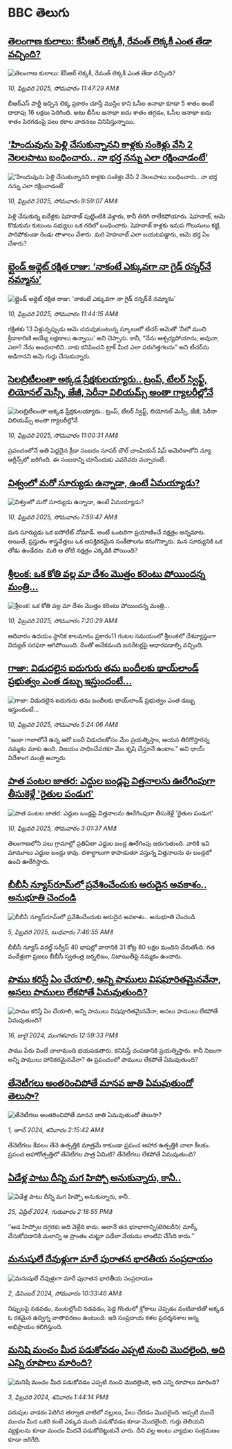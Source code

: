 # BBC తెలుగు## [తెలంగాణ కులాలు: కేసీఆర్ లెక్కకీ, రేవంత్ లెక్కకీ ఎంత తేడా వచ్చింది?](https://www.bbc.com/telugu/articles/czepkl1zepeo?at_campaign=githubrss)![తెలంగాణ కులాలు: కేసీఆర్ లెక్కకీ, రేవంత్ లెక్కకీ ఎంత తేడా వచ్చింది?](https://ichef.bbci.co.uk/ace/standard/240/cpsprodpb/fa55/live/1b504970-e793-11ef-87aa-f115baaf16d4.png)_10, ఫిబ్రవరి 2025, సోమవారం 11:47:29 AMకి_బీఆర్ఎస్ పార్టీ ఇచ్చిన లెక్క ప్రకారం చూస్తే ముస్లిం కాని ఓసీల జనాభా కూడా 5 శాతం అంటే దాదాపు 16 లక్షలు పెరిగింది. అటు బీసీల జనాభా ఐదు శాతం తగ్గడం, ఓసీల జనాభా ఐదు శాతం పెరగడంపై పలు రకాల వాదనలు వినిపిస్తున్నాయి.## [‘హిందువును పెళ్లి చేసుకున్నానని కాళ్లకు సంకెళ్లు వేసి 2 నెలలపాటు బంధించారు.. నా భర్త నన్ను ఎలా రక్షించాడంటే’](https://www.bbc.com/telugu/articles/c8052p5ge0lo?at_campaign=githubrss)![‘హిందువును పెళ్లి చేసుకున్నానని కాళ్లకు సంకెళ్లు వేసి 2 నెలలపాటు బంధించారు.. నా భర్త నన్ను ఎలా రక్షించాడంటే’](https://ichef.bbci.co.uk/ace/standard/240/cpsprodpb/2f3f/live/458ce9e0-e636-11ef-a819-277e390a7a08.jpg)_10, ఫిబ్రవరి 2025, సోమవారం 9:59:07 AMకి_పెళ్లి చేసుకున్న ఐదేళ్లకు షెహనాజ్ పుట్టింటికి వెళ్లారు, కానీ తిరిగి రాలేకపోయారు. షెహనాజ్, ఆమె కొడుకును కుటుంబ సభ్యులు ఒక గదిలో బంధించారు. షెహనాజ్ కాళ్లకు ఇనుప గొలుసులు కట్టి, పారిపోకుండా రెండు తాళాలు వేశారు. మరి హెహనాజ్ ఎలా బయటపడ్డారు, ఆమె భర్త ఏం చేశారు?## [బ్లైండ్ అథ్లెట్ రక్షిత రాజు: ‘నాకంటే ఎక్కువగా నా గైడ్ రన్నర్‌నే నమ్మాను’ ](https://www.bbc.com/telugu/articles/c983rr6603jo?at_campaign=githubrss)![బ్లైండ్ అథ్లెట్ రక్షిత రాజు: ‘నాకంటే ఎక్కువగా నా గైడ్ రన్నర్‌నే నమ్మాను’ ](https://ichef.bbci.co.uk/ace/standard/240/cpsprodpb/998f/live/09f304f0-e55f-11ef-a319-fb4e7360c4ec.jpg)_10, ఫిబ్రవరి 2025, సోమవారం 11:44:15 AMకి_రక్షితకు 13 ఏళ్లున్నప్పుడు ఆమె చదువుకుంటున్న స్కూలులో టీచర్ ఆమెతో ‘నీలో మంచి క్రీడాకారిణి అయ్యే లక్షణాలు ఉన్నాయి’ అని చెప్పారు. కానీ,  “నేను ఆశ్చర్యపోయాను, అవునా, ఎలా? నేను అంధురాలిని. నాకు కనిపించని ట్రాక్ మీద ఎలా పరుగెత్తగలను” అని టీచర్‌ను అడిగానని ఆమె గుర్తు చేసుకున్నారు.## [సెలబ్రిటీలంతా అక్కడ ప్రేక్షకులయ్యారు.. ట్రంప్, టేలర్‌ స్విఫ్ట్, లియోనల్ మెస్సీ, జేజీ, సెరీనా విలియమ్స్ అంతా గ్యాలరీల్లోనే](https://www.bbc.com/telugu/articles/crm7rvp73ygo?at_campaign=githubrss)![సెలబ్రిటీలంతా అక్కడ ప్రేక్షకులయ్యారు.. ట్రంప్, టేలర్‌ స్విఫ్ట్, లియోనల్ మెస్సీ, జేజీ, సెరీనా విలియమ్స్ అంతా గ్యాలరీల్లోనే](https://ichef.bbci.co.uk/ace/standard/240/cpsprodpb/2b24/live/a818ac20-e794-11ef-87aa-f115baaf16d4.jpg)_10, ఫిబ్రవరి 2025, సోమవారం 11:00:31 AMకి_ప్రపంచంలోనే అతి పెద్దదైన క్రీడా సంబరం సూపర్ బౌల్ చాంపియన్ షిప్ అమెరికాలోని న్యూ ఆర్లీన్స్‌లో జరిగింది. ఈ సంబరాన్ని చూసేందుకు ఎవరెవరు వచ్చారంటే..## [విశ్వంలో మరో సూర్యుడు ఉన్నాడా,  ఉంటే ఏమయ్యాడు?](https://www.bbc.com/telugu/articles/ce8xpj5g0n1o?at_campaign=githubrss)![విశ్వంలో మరో సూర్యుడు ఉన్నాడా,  ఉంటే ఏమయ్యాడు?](https://ichef.bbci.co.uk/ace/standard/240/cpsprodpb/4860/live/c4ffcda0-e785-11ef-bd1b-d536627785f2.jpg)_10, ఫిబ్రవరి 2025, సోమవారం 7:59:47 AMకి_మన సూర్యుడు ఒక ఐసోలేట్ నోమాడ్. అంటే ఒంటరిగా ప్రయాణించే నక్షత్రం అన్నమాట. అయితే, ప్రస్తుతం శాస్త్రవేత్తలు ఒక ఆసక్తికరమైన సంకేతాలను కనుగొన్నారు. మన సూర్యునికి ఒక తోడు ఉండేదట. మరి ఆ తోటి నక్షత్రం ఎక్కడికి పోయింది?## [శ్రీలంక: ఒక కోతి వల్ల మా దేశం మొత్తం కరెంటు పోయిందన్న మంత్రి...](https://www.bbc.com/telugu/articles/c863nj8l9p7o?at_campaign=githubrss)![శ్రీలంక: ఒక కోతి వల్ల మా దేశం మొత్తం కరెంటు పోయిందన్న మంత్రి...](https://ichef.bbci.co.uk/ace/standard/240/cpsprodpb/6c04/live/41527d90-e780-11ef-a819-277e390a7a08.jpg)_10, ఫిబ్రవరి 2025, సోమవారం 7:20:29 AMకి_ఆదివారం ఉదయం స్థానిక కాలమానం ప్రకారం11 గంటల సమయంలో శ్రీలంకలో దేశవ్యాప్తంగా విద్యుత్ సరఫరా ఆగిపోయింది. దీంతో అనేకమంది జనరేటర్లపై ఆధారపడాల్సి వచ్చింది.## [గాజా: విడుదలైన ఐదుగురు తమ బందీలకు థాయ్‌లాండ్ ప్రభుత్వం ఎంత డబ్బు ఇస్తుందంటే...](https://www.bbc.com/telugu/articles/cqld1w76xlpo?at_campaign=githubrss)![గాజా: విడుదలైన ఐదుగురు తమ బందీలకు థాయ్‌లాండ్ ప్రభుత్వం ఎంత డబ్బు ఇస్తుందంటే...](https://ichef.bbci.co.uk/ace/standard/240/cpsprodpb/2164/live/9b4e9e40-e777-11ef-a819-277e390a7a08.jpg)_10, ఫిబ్రవరి 2025, సోమవారం 5:24:06 AMకి_"ఇంకా గాజాలోనే ఉన్న ఆరో బందీ విడుదలకోసం మేం ప్రయత్నిస్తాం, ఆయన తిరిగొస్తారన్న నమ్మకం మాకు ఉంది. విజయం సాధించేవరకూ మేం కృషి చేస్తూనే ఉంటాం." అని థాయ్ విదేశాంగ మంత్రి అన్నారు.## [పాత పంటల జాతర: ఎద్దుల బండ్లపై విత్తనాలను ఊరేగింపుగా తీసుకెళ్లే 'రైతుల పండుగ'](https://www.bbc.com/telugu/articles/cx2jkdygp51o?at_campaign=githubrss)![పాత పంటల జాతర: ఎద్దుల బండ్లపై విత్తనాలను ఊరేగింపుగా తీసుకెళ్లే 'రైతుల పండుగ'](https://ichef.bbci.co.uk/ace/standard/240/cpsprodpb/4606/live/6370e710-e6d9-11ef-a319-fb4e7360c4ec.jpg)_10, ఫిబ్రవరి 2025, సోమవారం 3:01:37 AMకి_తెలంగాణలోని పలు గ్రామాల్లో ప్రతిఏటా ఎద్దుల బండ్ల ఊరేగింపు జరుగుతుంది. వారికి ఇవి మామూలు ఎద్దుల బండ్లు కావు. దశాబ్ధాలుగా కాపాడుతూ వస్తున్న విత్తనాలను ఈ బండ్లలో ఉంచి ఊరేగిస్తారు.## [బీబీసీ న్యూస్‌రూమ్‌‌లో ప్రవేశించేందుకు అరుదైన అవకాశం.. అనుభూతి చెందండి](https://www.bbc.com/telugu/articles/cn4x9r7ndzwo?at_campaign=githubrss)![బీబీసీ న్యూస్‌రూమ్‌‌లో ప్రవేశించేందుకు అరుదైన అవకాశం.. అనుభూతి చెందండి](https://ichef.bbci.co.uk/ace/standard/240/cpsprodpb/8c29/live/a39c2f00-d23b-11ef-94cb-5f844ceb9e30.png)_5, ఫిబ్రవరి 2025, బుధవారం 7:46:55 AMకి_బీబీసీ న్యూస్ వరల్డ్ సర్వీస్ 40 భాషల్లో వారానికి 31 కోట్ల 80 లక్షల మందిని చేరుతోంది. 
గత వందేళ్లుగా ప్రజలు బీబీసీ స్వతంత్ర జర్నలిజం, నిజాయితీపై నమ్మకం ఉంచారు.## [పాము కరిస్తే ఏం చేయాలి, అన్ని పాములు విషపూరితమైనవేనా, అసలు పాములు లేకపోతే ఏమవుతుంది?](https://www.bbc.com/telugu/articles/cy68v5px787o?at_campaign=githubrss)![పాము కరిస్తే ఏం చేయాలి, అన్ని పాములు విషపూరితమైనవేనా, అసలు పాములు లేకపోతే ఏమవుతుంది?](https://ichef.bbci.co.uk/ace/standard/240/cpsprodpb/2b4a/live/9ebd6700-4367-11ef-99bd-e3de731921ae.jpg)_16, జులై 2024, మంగళవారం 12:59:33 PMకి_పాము పేరు వింటే చాలామంది భయపడతారు. కనిపిస్తే చంపడానికి ప్రయత్నిస్తారు. కానీ నిజంగా అన్ని పాములు హానికరమైనవేనా? ఈ ప్రపంచంలో పాములు లేకపోతే ఏమవుతుంది?## [తేనెటీగలు అంతరించిపోతే మానవ జాతి ఏమవుతుందో తెలుసా?](https://www.bbc.com/telugu/articles/clee3p3lzvxo?at_campaign=githubrss)![తేనెటీగలు అంతరించిపోతే మానవ జాతి ఏమవుతుందో తెలుసా?](https://ichef.bbci.co.uk/ace/standard/240/cpsprodpb/c493/live/e4dfab00-1f6b-11ef-80aa-699d54c46324.jpg)_1, జూన్ 2024, శనివారం 2:15:42 AMకి_తేనెటీగలు కేవలం తేనె ఉత్పత్తికి మాత్రమే కాకుండా ప్రపంచ ఆహార ఉత్పత్తికి చాలా కీలకం. ప్రపంచ ఆహారోత్పత్తిలో తేనెటీగల పాత్ర ఏమిటి? తేనెటీగలు లేకపోతే ఏమవుతుంది?## [ఏడేళ్ల పాటు దీన్ని మగ హిప్పో అనుకున్నారు, కానీ..](https://www.bbc.com/telugu/articles/c4n160yk0ylo?at_campaign=githubrss)![ఏడేళ్ల పాటు దీన్ని మగ హిప్పో అనుకున్నారు, కానీ..](https://ichef.bbci.co.uk/ace/standard/240/cpsprodpb/e37f/live/c97dde00-02ff-11ef-82e8-cd354766a224.jpg)_25, ఏప్రిల్ 2024, గురువారం 2:18:55 PMకి_‘‘ఆడ హిప్పోల దగ్గరకు అది వెళ్లేది కాదు. అలానే తన భూభాగాన్ని(టెరిటరీని) మార్క్ చేసుకోవడానికి మలాన్ని ఆ ప్రాంతం చుట్టూ పడేలా వేయడం లాంటివి చేసేది కాదు.’’## [మనుషులే దేవుళ్లుగా మారే పురాతన భారతీయ సంప్రదాయం](https://www.bbc.com/telugu/articles/cvg73x7p22do?at_campaign=githubrss)![మనుషులే దేవుళ్లుగా మారే పురాతన భారతీయ సంప్రదాయం](https://ichef.bbci.co.uk/ace/standard/240/cpsprodpb/66bf/live/97bb71e0-afff-11ef-bdf5-b7cb2fa86e10.jpg)_2, డిసెంబర్ 2024, సోమవారం 10:33:46 AMకి_నిప్పులపై నడవడం, మంటల్లోంచి నడవడం, పెద్ద గొంతులో శ్లోకాలు చెప్పడం వంటివాటితో అక్కడ ఓ రకమైన ఉద్విగ్న వాతావరణం ఉంటుంది. ఇది సంప్రదాయ కళల ప్రదర్శనశాల అన్న అభిప్రాయం కలిగిస్తుంది.## [మనిషి మంచం మీద పడుకోవడం ఎప్పటి నుంచి మొదలైంది, అది ఎన్ని రూపాలు మారింది?](https://www.bbc.com/telugu/articles/cjk6edmdyrro?at_campaign=githubrss)![మనిషి మంచం మీద పడుకోవడం ఎప్పటి నుంచి మొదలైంది, అది ఎన్ని రూపాలు మారింది?](https://ichef.bbci.co.uk/ace/standard/240/cpsprodpb/5b17/live/29ab2f70-bea5-11ee-896d-39d9bd3cadbb.png)_3, ఫిబ్రవరి 2024, శనివారం 1:44:14 PMకి_పరుపుల వాడకం పెరిగిన తర్వాత వాటిలో నల్లులు, పేలు చేరడం మొదలైంది. అప్పటి నుంచే మంచం మీద ఒకరి కంటే ఎక్కువ మంది పడుకోవడం కూడా మొదలైంది. 
గుర్తు తెలియని వ్యక్తులను కూడా మంచం మీదనే పడుకోబెట్టుకునే వారు. దీని వల్ల అంటు వ్యాధుల సంక్రమణం కూడా జరిగేది.